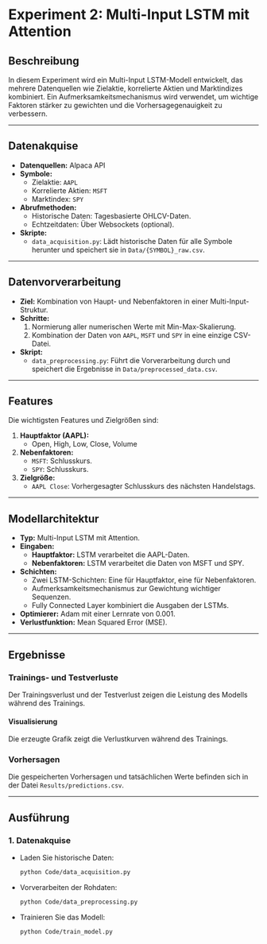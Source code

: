 # Experiment 2: Multi-Input LSTM mit Attention

## **Beschreibung**
In diesem Experiment wird ein Multi-Input LSTM-Modell entwickelt, das mehrere Datenquellen wie Zielaktie, korrelierte Aktien und Marktindizes kombiniert. Ein Aufmerksamkeitsmechanismus wird verwendet, um wichtige Faktoren stärker zu gewichten und die Vorhersagegenauigkeit zu verbessern.

---

## **Datenakquise**
- **Datenquellen:** Alpaca API
- **Symbole:**
  - Zielaktie: `AAPL`
  - Korrelierte Aktien: `MSFT`
  - Marktindex: `SPY`
- **Abrufmethoden:**
  - Historische Daten: Tagesbasierte OHLCV-Daten.
  - Echtzeitdaten: Über Websockets (optional).
- **Skripte:**
  - `data_acquisition.py`: Lädt historische Daten für alle Symbole herunter und speichert sie in `Data/{SYMBOL}_raw.csv`.

---

## **Datenvorverarbeitung**
- **Ziel:** Kombination von Haupt- und Nebenfaktoren in einer Multi-Input-Struktur.
- **Schritte:**
  1. Normierung aller numerischen Werte mit Min-Max-Skalierung.
  2. Kombination der Daten von `AAPL`, `MSFT` und `SPY` in eine einzige CSV-Datei.
- **Skript:**
  - `data_preprocessing.py`: Führt die Vorverarbeitung durch und speichert die Ergebnisse in `Data/preprocessed_data.csv`.

---

## **Features**
Die wichtigsten Features und Zielgrößen sind:
1. **Hauptfaktor (AAPL):**
   - Open, High, Low, Close, Volume
2. **Nebenfaktoren:**
   - `MSFT`: Schlusskurs.
   - `SPY`: Schlusskurs.
3. **Zielgröße:**
   - `AAPL Close`: Vorhergesagter Schlusskurs des nächsten Handelstags.

---

## **Modellarchitektur**
- **Typ:** Multi-Input LSTM mit Attention.
- **Eingaben:**
  - **Hauptfaktor:** LSTM verarbeitet die AAPL-Daten.
  - **Nebenfaktoren:** LSTM verarbeitet die Daten von MSFT und SPY.
- **Schichten:**
  - Zwei LSTM-Schichten: Eine für Hauptfaktor, eine für Nebenfaktoren.
  - Aufmerksamkeitsmechanismus zur Gewichtung wichtiger Sequenzen.
  - Fully Connected Layer kombiniert die Ausgaben der LSTMs.
- **Optimierer:** Adam mit einer Lernrate von 0.001.
- **Verlustfunktion:** Mean Squared Error (MSE).

---

## **Ergebnisse**
### **Trainings- und Testverluste**
Der Trainingsverlust und der Testverlust zeigen die Leistung des Modells während des Trainings.

#### **Visualisierung**
Die erzeugte Grafik zeigt die Verlustkurven während des Trainings.

### **Vorhersagen**
Die gespeicherten Vorhersagen und tatsächlichen Werte befinden sich in der Datei `Results/predictions.csv`.

---

## **Ausführung**
### **1. Datenakquise**
- Laden Sie historische Daten:
  ```bash
  python Code/data_acquisition.py

- Vorverarbeiten der Rohdaten:
  ```bash
  python Code/data_preprocessing.py

- Trainieren Sie das Modell:
  ```bash
  python Code/train_model.py
